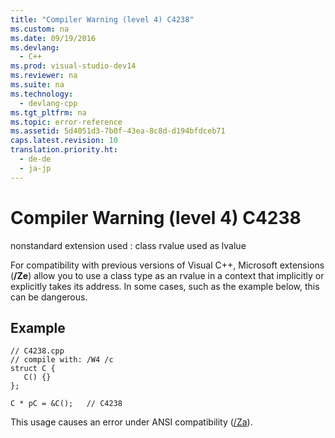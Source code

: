 ```yaml
---
title: "Compiler Warning (level 4) C4238"
ms.custom: na
ms.date: 09/19/2016
ms.devlang: 
  - C++
ms.prod: visual-studio-dev14
ms.reviewer: na
ms.suite: na
ms.technology: 
  - devlang-cpp
ms.tgt_pltfrm: na
ms.topic: error-reference
ms.assetid: 5d4051d3-7b0f-43ea-8c8d-d194bfdceb71
caps.latest.revision: 10
translation.priority.ht: 
  - de-de
  - ja-jp
---
```

# Compiler Warning (level 4) C4238
nonstandard extension used : class rvalue used as lvalue  
  
 For compatibility with previous versions of Visual C++, Microsoft extensions (**/Ze**) allow you to use a class type as an rvalue in a context that implicitly or explicitly takes its address. In some cases, such as the example below, this can be dangerous.  
  
## Example  
  
```  
// C4238.cpp  
// compile with: /W4 /c  
struct C {  
   C() {}  
};  
  
C * pC = &C();   // C4238  
```  
  
 This usage causes an error under ANSI compatibility ([/Za](../Topic/-Za,%20-Ze%20\(Disable%20Language%20Extensions\).md)).